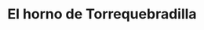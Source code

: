 ---
title: "El horno de Torrequebradilla"
url: /torrequebradilla/el-horno-de-torrequebradilla/
shop: panadería
---